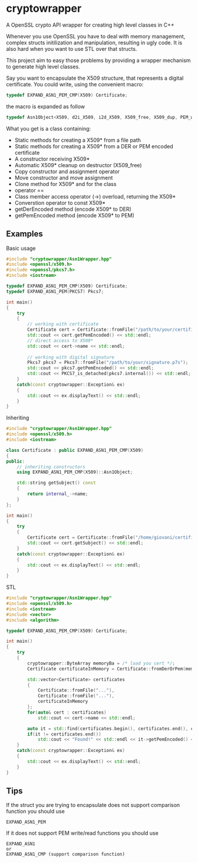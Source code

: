 # cryptowrapper
A OpenSSL crypto API wrapper for creating high level classes in C++


Whenever you use OpenSSL you have to deal with memory management, complex structs initilization and manipulation, 
resulting in ugly code. It is also hard when you want to use STL over that structs.

This project aim to easy those problems by providing a wrapper mechanism to generate high level classes.

Say you want to encapsulate the X509 structure, that represents a digital certificate.
You could write, using the convenient macro:
```c++
typedef EXPAND_ASN1_PEM_CMP(X509) Certificate;
```
the macro is expanded as follow
```c++
typedef Asn1Object<X509, d2i_X509, i2d_X509, X509_free, X509_dup, PEM_write_bio_X509, PEM_read_bio_X509, X509_cmp> Certificate;
```

What you get is a class containing:
 - Static methods for creating a X509* from a file path
 - Static methods for creating a X509* from a DER or PEM encoded certificate
 - A constructor receiving X509*
 - Automatic X509* cleanup on destructor (X509_free)
 - Copy constructor and assignment operator
 - Move constructor and move assignment
 - Clone method for X509* and for the class
 - operator ==
 - Class member access operator (->) overload, returning the X509*
 - Converstion operator to const X509*
 - getDerEncoded method (encode X509* to DER)
 - getPemEncoded method (encode X509* to PEM)

## Examples
Basic usage
```c++
#include "cryptowrapper/Asn1Wrapper.hpp"
#include <openssl/x509.h>
#include <openssl/pkcs7.h>
#include <iostream>

typedef EXPAND_ASN1_PEM_CMP(X509) Certificate;
typedef EXPAND_ASN1_PEM(PKCS7) Pkcs7;

int main()
{
	try
	{
		// working with certificate
		Certificate cert = Certificate::fromFile("/path/to/your/certificate.ctr");
		std::cout << cert.getPemEncoded() << std::endl;
		// direct access to X509*
		std::cout << cert->name << std::endl;	
		
		// working with digital signature
		Pkcs7 pkcs7 = Pkcs7::fromFile("/path/to/your/signature.p7s");
        std::cout << pkcs7.getPemEncoded() << std::endl;
        std::cout << PKCS7_is_detached(pkcs7.internal()) << std::endl;
	}
	catch(const cryptowrapper::Exception& ex)
	{
		std::cout << ex.displayText() << std::endl;
	}
}
```

Inheriting 
```c++
#include "cryptowrapper/Asn1Wrapper.hpp"
#include <openssl/x509.h>
#include <iostream>

class Certificate : public EXPAND_ASN1_PEM_CMP(X509)
{
public:
	// inheriting constructors
	using EXPAND_ASN1_PEM_CMP(X509)::Asn1Object;

	std::string getSubject() const
	{
		return internal_->name;
	}
};

int main()
{
	try
	{
		Certificate cert = Certificate::fromFile("/home/giovani/certificado/cert_giovani_2.cer");
		std::cout << cert.getSubject() << std::endl;
	}
	catch(const cryptowrapper::Exception& ex)
	{
		std::cout << ex.displayText() << std::endl;
	}
}
```
STL
```C++
#include "cryptowrapper/Asn1Wrapper.hpp"
#include <openssl/x509.h>
#include <iostream>
#include <vector>
#include <algorithm>

typedef EXPAND_ASN1_PEM_CMP(X509) Certificate;

int main()
{
	try
	{
		cryptowrapper::ByteArray memoryBa = /* load you cert */;
		Certificate certificateInMemory = Certificate::fromDerOrPem(memoryBa);

		std::vector<Certificate> certificates
		{
			Certificate::fromFile("..."),
			Certificate::fromFile("..."),
			certificateInMemory
		};
		for(auto& cert : certificates)
			std::cout << cert->name << std::endl;

		auto it = std::find(certificates.begin(), certificates.end(), certificateInMemory);
		if(it != certificates.end())
			std::cout << "Found!" << std::endl << it->getPemEncoded() << std::endl;
	}
	catch(const cryptowrapper::Exception& ex)
	{
		std::cout << ex.displayText() << std::endl;
	}
}
```
## Tips

If the struct you are trying to encapsulate does not support comparison function you should use
```
EXPAND_ASN1_PEM
```
If it does not support PEM write/read functions you should use
```
EXPAND_ASN1
or
EXPAND_ASN1_CMP (support comparison function)
```
